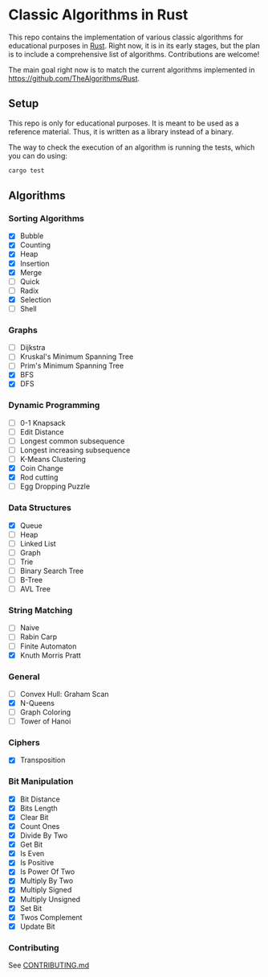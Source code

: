 # Classic Algorithms in Rust

This repo contains the implementation of various classic algorithms for
educational purposes in [Rust](https://www.rust-lang.org/). Right now, it is
in its early stages, but the plan is to include a comprehensive list of
algorithms. Contributions are welcome!

The main goal right now is to match the current algorithms implemented in
https://github.com/TheAlgorithms/Rust.

## Setup

This repo is only for educational purposes. It is meant to be used as a
reference material. Thus, it is written as a library instead of a binary.

The way to check the execution of an algorithm is running the tests,
which you can do using:

```bash
cargo test
```

## Algorithms

### Sorting Algorithms

- [x] Bubble
- [x] Counting
- [x] Heap
- [x] Insertion
- [x] Merge
- [ ] Quick
- [ ] Radix
- [x] Selection
- [ ] Shell

### Graphs

- [ ] Dijkstra
- [ ] Kruskal's Minimum Spanning Tree
- [ ] Prim's Minimum Spanning Tree
- [x] BFS
- [x] DFS  

### Dynamic Programming

- [ ] 0-1 Knapsack
- [ ] Edit Distance
- [ ] Longest common subsequence
- [ ] Longest increasing subsequence
- [ ] K-Means Clustering
- [x] Coin Change
- [x] Rod cutting
- [ ] Egg Dropping Puzzle

### Data Structures

- [x] Queue
- [ ] Heap
- [ ] Linked List
- [ ] Graph
- [ ] Trie
- [ ] Binary Search Tree
- [ ] B-Tree
- [ ] AVL Tree

### String Matching

- [ ] Naive
- [ ] Rabin Carp
- [ ] Finite Automaton
- [x] Knuth Morris Pratt

### General

- [ ] Convex Hull: Graham Scan
- [x] N-Queens
- [ ] Graph Coloring
- [ ] Tower of Hanoi

### Ciphers

- [x] Transposition

### Bit Manipulation

- [x] Bit Distance
- [x] Bits Length
- [x] Clear Bit
- [x] Count Ones
- [x] Divide By Two
- [x] Get Bit
- [x] Is Even
- [x] Is Positive
- [x] Is Power Of Two
- [x] Multiply By Two
- [x] Multiply Signed
- [x] Multiply Unsigned
- [x] Set Bit
- [x] Twos Complement
- [x] Update Bit

### Contributing

See [CONTRIBUTING.md](./CONTRIBUTING.md)
